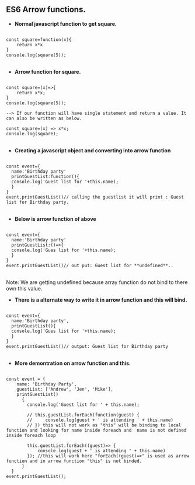 ## ES6 Arrow functions.

* **Normal javascript function to get square.**
<pre class="notranslate">
<code>
const square=function(x){
    return x*x
}
console.log(square(5));
</code>
</pre>

* **Arrow function for square.**
<pre class="notranslate">
<code>
const square=(x)=>{
    return x*x;
}
console.log(square(5));

--> If our function will have single statement and return a value. It can also be written as below.
  
const square=(x) => x*x;
console.log(square);
</code>
</pre>

* **Creating a javascript object and converting into arrow function**
<pre class="notranslate">
<code>
const event={
  name:'Birthday party'
  printGuestList:function(){
  console.log('Guest list for '+this.name);
  }
}
event.printGuestList()// calling the guestlist it will print : Guest list for Birthday party.
</code>
</pre>

* **Below is arrow function of above**
<pre class="notranslate">
<code>
const event={
  name:'Birthday party'
  printGuestList:()=>{
  console.log('Gues list for '+this.name);
  }
}
event.printGuestList()// out put: Guest list for **undefined**..
</code>
</pre>
Note: We are getting undefined because array function do not bind to there own this value.

* **There is a alternate way to write it in arrow function and this will bind.**
<pre class="notranslate">
<code>
const event={
  name:'Birthday party',
  printGuestList(){
  console.log('Gues list for '+this.name);
  }
}
event.printGuestList()// output: Guest list for Birthday party
</code>
</pre>

* **More demontration on arrow function and this.**
<pre class="notranslate">
<code>
const event = {
    name: 'Birthday Party',
    guestList: ['Andrew', 'Jen', 'Mike'],
    printGuestList() 
      {
        console.log('Guest list for ' + this.name);
  
        // this.guestList.forEach(function(guest) {
        //     console.log(guest + ' is attending ' + this.name)
        // }) this will not work as "this" will be binding to local function and looking for name inside foreach and  name is not defined inside foreach loop   
   
        this.guestList.forEach((guest)=> {
            console.log(guest + ' is attending ' + this.name)
        }); //this will work here "forEach((guest)=>" is used as arrow function and in arrow function "this" is not binded.
      }
  }
event.printGuestList();
</code>
</pre>
  
  
